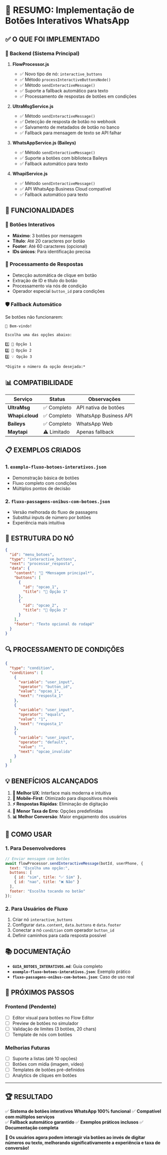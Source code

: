 # 🎯 RESUMO: Implementação de Botões Interativos WhatsApp

## ✅ O QUE FOI IMPLEMENTADO

### 🔧 Backend (Sistema Principal)

1. **FlowProcessor.js**
   - ✅ Novo tipo de nó: `interactive_buttons`
   - ✅ Método `processInteractiveButtonsNode()`
   - ✅ Método `sendInteractiveMessage()`
   - ✅ Suporte a fallback automático para texto
   - ✅ Processamento de respostas de botões em condições

2. **UltraMsgService.js**
   - ✅ Método `sendInteractiveMessage()`
   - ✅ Detecção de resposta de botão no webhook
   - ✅ Salvamento de metadados de botão no banco
   - ✅ Fallback para mensagem de texto se API falhar

3. **WhatsAppService.js (Baileys)**
   - ✅ Método `sendInteractiveMessage()`
   - ✅ Suporte a botões com biblioteca Baileys
   - ✅ Fallback automático para texto

4. **WhapiService.js**
   - ✅ Método `sendInteractiveMessage()`
   - ✅ API WhatsApp Business Cloud compatível
   - ✅ Fallback automático para texto

## 🚀 FUNCIONALIDADES

### 📱 Botões Interativos
- **Máximo**: 3 botões por mensagem
- **Título**: Até 20 caracteres por botão
- **Footer**: Até 60 caracteres (opcional)
- **IDs únicos**: Para identificação precisa

### 🔄 Processamento de Respostas
- Detecção automática de clique em botão
- Extração de ID e título do botão
- Processamento via nós de condição
- Operador especial `button_id` para condições

### 🛡️ Fallback Automático
Se botões não funcionarem:
```
👋 Bem-vindo!

Escolha uma das opções abaixo:

1️⃣ 🎯 Opção 1
2️⃣ 🚀 Opção 2
3️⃣ 💡 Opção 3

*Digite o número da opção desejada:*
```

## 📊 COMPATIBILIDADE

| Serviço | Status | Observações |
|---------|--------|-------------|
| **UltraMsg** | ✅ Completo | API nativa de botões |
| **Whapi.cloud** | ✅ Completo | WhatsApp Business API |
| **Baileys** | ✅ Completo | WhatsApp Web |
| **Maytapi** | ⚠️ Limitado | Apenas fallback |

## 📋 EXEMPLOS CRIADOS

### 1. `exemplo-fluxo-botoes-interativos.json`
- Demonstração básica de botões
- Fluxo completo com condições
- Múltiplos pontos de decisão

### 2. `fluxo-passagens-onibus-com-botoes.json`
- Versão melhorada do fluxo de passagens
- Substitui inputs de número por botões
- Experiência mais intuitiva

## 🎨 ESTRUTURA DO NÓ

```json
{
  "id": "menu_botoes",
  "type": "interactive_buttons",
  "next": "processar_resposta",
  "data": {
    "content": "👋 *Mensagem principal*",
    "buttons": [
      {
        "id": "opcao_1",
        "title": "🎯 Opção 1"
      },
      {
        "id": "opcao_2",
        "title": "🚀 Opção 2"
      }
    ],
    "footer": "Texto opcional do rodapé"
  }
}
```

## 🔍 PROCESSAMENTO DE CONDIÇÕES

```json
{
  "type": "condition",
  "conditions": [
    {
      "variable": "user_input",
      "operator": "button_id",
      "value": "opcao_1",
      "next": "resposta_1"
    },
    {
      "variable": "user_input",
      "operator": "equals",
      "value": "1",
      "next": "resposta_1"
    },
    {
      "variable": "user_input",
      "operator": "default",
      "value": "",
      "next": "opcao_invalida"
    }
  ]
}
```

## 💡 BENEFÍCIOS ALCANÇADOS

1. **🚀 Melhor UX**: Interface mais moderna e intuitiva
2. **📱 Mobile-First**: Otimizado para dispositivos móveis
3. **⚡ Respostas Rápidas**: Eliminação de digitação
4. **🎯 Menor Taxa de Erro**: Opções predefinidas
5. **📊 Melhor Conversão**: Maior engajamento dos usuários

## 🔧 COMO USAR

### 1. Para Desenvolvedores
```javascript
// Enviar mensagem com botões
await flowProcessor.sendInteractiveMessage(botId, userPhone, {
  text: "Escolha uma opção:",
  buttons: [
    { id: "sim", title: "✅ Sim" },
    { id: "nao", title: "❌ Não" }
  ],
  footer: "Escolha tocando no botão"
});
```

### 2. Para Usuários de Fluxo
1. Criar nó `interactive_buttons`
2. Configurar `data.content`, `data.buttons` e `data.footer`
3. Conectar a nó `condition` com operador `button_id`
4. Definir caminhos para cada resposta possível

## 📚 DOCUMENTAÇÃO

- **`GUIA_BOTOES_INTERATIVOS.md`**: Guia completo
- **`exemplo-fluxo-botoes-interativos.json`**: Exemplo prático
- **`fluxo-passagens-onibus-com-botoes.json`**: Caso de uso real

## 🎯 PRÓXIMOS PASSOS

### Frontend (Pendente)
- [ ] Editor visual para botões no Flow Editor
- [ ] Preview de botões no simulador
- [ ] Validação de limites (3 botões, 20 chars)
- [ ] Template de nós com botões

### Melhorias Futuras
- [ ] Suporte a listas (até 10 opções)
- [ ] Botões com mídia (imagem, vídeo)
- [ ] Templates de botões pré-definidos
- [ ] Analytics de cliques em botões

---

## 🏆 RESULTADO

✅ **Sistema de botões interativos WhatsApp 100% funcional**
✅ **Compatível com múltiplos serviços**  
✅ **Fallback automático garantido**
✅ **Exemplos práticos inclusos**
✅ **Documentação completa**

**💬 Os usuários agora podem interagir via botões ao invés de digitar números ou texto, melhorando significativamente a experiência e taxa de conversão!** 